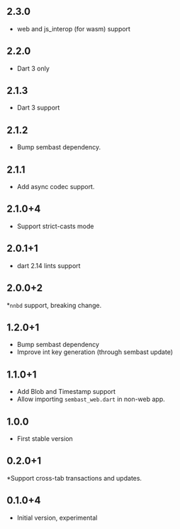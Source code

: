 ## 2.3.0

* web and js_interop (for wasm) support

## 2.2.0

* Dart 3 only

## 2.1.3

* Dart 3 support

## 2.1.2

* Bump sembast dependency.

## 2.1.1

* Add async codec support.

## 2.1.0+4

* Support strict-casts mode

## 2.0.1+1

* dart 2.14 lints support

## 2.0.0+2

*`nnbd` support, breaking change.

## 1.2.0+1

* Bump sembast dependency
* Improve int key generation (through sembast update)

## 1.1.0+1

* Add Blob and Timestamp support
* Allow importing `sembast_web.dart` in non-web app.

## 1.0.0

* First stable version

## 0.2.0+1

*Support cross-tab transactions and updates.

## 0.1.0+4

* Initial version, experimental
